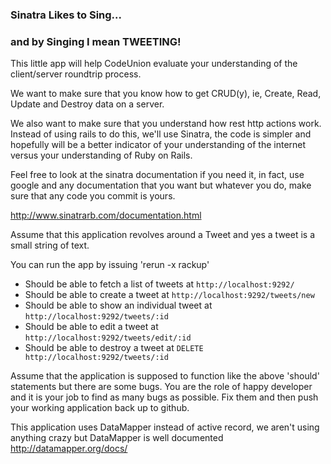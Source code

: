 ### Sinatra Likes to Sing...

### and by Singing I mean TWEETING!

This little app will help CodeUnion evaluate your understanding of the client/server roundtrip process.

We want to make sure that you know how to get CRUD(y), ie, Create, Read, Update and Destroy data on a server.

We also want to make sure that you understand how rest http actions work.  Instead of using rails to do this, we'll use Sinatra, the code is simpler and hopefully will be a better indicator of your understanding of the internet versus your understanding of Ruby on Rails.

Feel free to look at the sinatra documentation if you need it, in fact, use google and any documentation that you want but whatever you do, make sure that any code you commit is yours. 

http://www.sinatrarb.com/documentation.html

Assume that this application revolves around a Tweet and yes a tweet is a small string of text.

You can run the app by issuing 'rerun -x rackup'

- Should be able to fetch a list of tweets at ```http://localhost:9292/```
- Should be able to create a tweet at ```http://localhost:9292/tweets/new```
- Should be able to show an individual tweet at ```http://localhost:9292/tweets/:id```
- Should be able to edit a tweet at ```http://localhost:9292/tweets/edit/:id```
- Should be able to destroy a tweet at ```DELETE http://localhost:9292/tweets/:id```

Assume that the application is supposed to function like the above 'should' statements but there are some bugs.  You are the role of happy developer and it is your job to find as many bugs as possible.  Fix them and then push your working application back up to github.

This application uses DataMapper instead of active record, we aren't using anything crazy but DataMapper is well documented http://datamapper.org/docs/  
